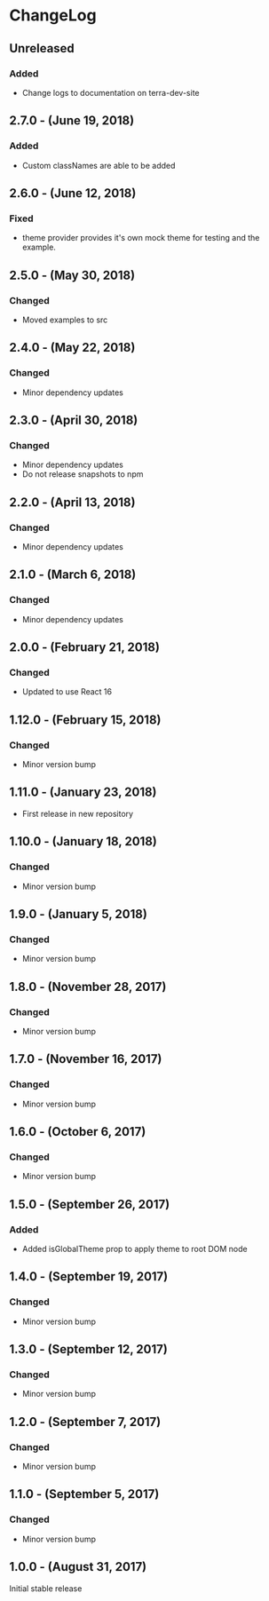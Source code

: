 ChangeLog
=========

Unreleased
-----------------
### Added
* Change logs to documentation on terra-dev-site

2.7.0 - (June 19, 2018)
----------------
### Added
* Custom classNames are able to be added

2.6.0 - (June 12, 2018)
------------------
### Fixed
* theme provider provides it's own mock theme for testing and the example.

2.5.0 - (May 30, 2018)
------------------
### Changed
* Moved examples to src

2.4.0 - (May 22, 2018)
------------------
### Changed
* Minor dependency updates

2.3.0 - (April 30, 2018)
------------------
### Changed
* Minor dependency updates
* Do not release snapshots to npm

2.2.0 - (April 13, 2018)
------------------
### Changed
* Minor dependency updates

2.1.0 - (March 6, 2018)
------------------
### Changed
* Minor dependency updates

2.0.0 - (February 21, 2018)
------------------
### Changed
* Updated to use React 16

1.12.0 - (February 15, 2018)
------------------
### Changed
* Minor version bump

1.11.0 - (January 23, 2018)
------------------
* First release in new repository

1.10.0 - (January 18, 2018)
------------------
### Changed
* Minor version bump

1.9.0 - (January 5, 2018)
------------------
### Changed
* Minor version bump

1.8.0 - (November 28, 2017)
------------------
### Changed
* Minor version bump

1.7.0 - (November 16, 2017)
------------------
### Changed
* Minor version bump

1.6.0 - (October 6, 2017)
------------------
### Changed
* Minor version bump

1.5.0 - (September 26, 2017)
------------------
### Added
* Added isGlobalTheme prop to apply theme to root DOM node

1.4.0 - (September 19, 2017)
------------------
### Changed
* Minor version bump

1.3.0 - (September 12, 2017)
------------------
### Changed
* Minor version bump

1.2.0 - (September 7, 2017)
------------------
### Changed
* Minor version bump

1.1.0 - (September 5, 2017)
------------------
### Changed
* Minor version bump

1.0.0 - (August 31, 2017)
----------------
Initial stable release
